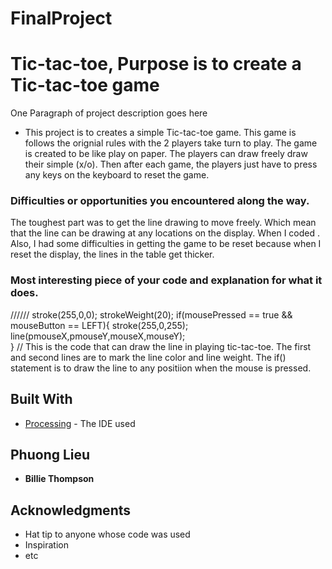 # FinalProject
# Tic-tac-toe, Purpose is to create a Tic-tac-toe game

One Paragraph of project description goes here
   - This project is to creates a simple Tic-tac-toe game. This game is follows the orignial rules with the 2 players take turn to play. The game is created to be like play on paper. The players can draw freely draw their simple (x/o). Then after each game, the players just have to press any keys on the keyboard to reset the game.

### Difficulties or opportunities you encountered along the way.

The toughest part was to get the line drawing to move freely. Which mean that the line can be drawing at any locations on the display. When I coded  . Also, I had some difficulties in getting the game to be reset because when I reset the display, the lines in the table get thicker. 

### Most interesting piece of your code and explanation for what it does.

//////
stroke(255,0,0);
strokeWeight(20);
if(mousePressed == true && mouseButton == LEFT){
  stroke(255,0,255);
  line(pmouseX,pmouseY,mouseX,mouseY);  
}
// This is the code that can draw the line in playing tic-tac-toe. The first and second lines are to mark the line color and line weight. The if() statement is to draw the line to any positiion when the mouse is pressed. 
## Built With

* [Processing](https://processing.org/) - The IDE used

## Phuong Lieu

* **Billie Thompson** 

## Acknowledgments

* Hat tip to anyone whose code was used
* Inspiration
* etc
